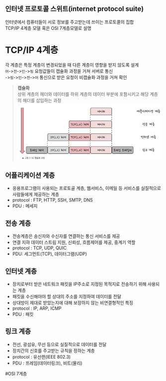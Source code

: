 ## 인터넷 프로토콜 스위트(internet protocol suite)

인터넷에서 컴퓨터들이 서로 정보를 주고받는데 쓰이는 프로토콜의 집합  
TCP/IP 4계층 모델 혹은 OSI 7계층모델로 설명

# TCP/IP 4계층

각 계층은 특정 계층이 변경되었을 때 다른 계층이 영향을 받지 않도록 설계  
`어`->`전`->`인`->`링` 요청값들이 캡슐화 과정을 거쳐 서버로 통신  
->`링`->`인`->`전`->`어` 통신으로 받은 요청이 비캡슐화 과정을 거쳐 확인

> **캡슐화**  
> 상위 계층의 헤더와 데이터를 하위 계층의 데이터 부분에 포함시키고 해당 계층의 헤더를 삽입하는 과정
> ![image](/images/capsule.png)

## 어플리케이션 계층

- 응용프로그램이 사용되는 프로토골 계층, 웹서비스, 이메일 등 서비스를 실질적으로 사람들에게 제공하는 계층
- protocol : FTP, HTTP, SSH, SMTP, DNS
- PDU : 메세지

## 전송 계층

- 전송계층은 송신자와 수신자를 연결하는 통신 서비스를 제공
- 연결 지햐 데이터 스트림 지원, 신뢰성, 흐름제어를 제공, 중계기 역할
- protocol : TCP, UDP, QUIC
- PDU: 세그먼트(TCP), 데이터그램(UDP)

## 인터넷 계층

- 장치로부터 받은 네트워크 패킷을 IP주소로 지정된 목적지로 전송하기 위해 사용되는 계층
- 패킷을 수신해야야 할 상대의 주소를 지정하여 데이터를 전달
- 상대방이 제대로 받았는지에 대해 보장하지 않는 비연결형적인 특징
- protocol : IP, ARP, ICMP
- PDU : 패킷

## 링크 계층

- 전선, 광섬유, 무선 등으로 실질적으로 데이터를 전달
- 장치간의 신호를 주고받는 규칙을 정하는 계층
- protocol : 유선랜(IEEE 802.3)
- PDU : 프레임(데이터링크), 비트(물리)

#OSI 7계층
